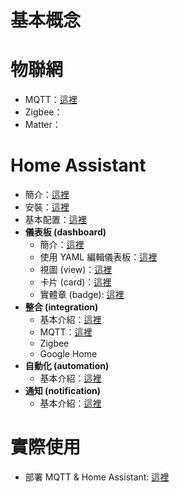 # 基本概念

# 物聯網
- MQTT：[這裡](./mqtt.md)
- Zigbee：
- Matter：

# Home Assistant
- 簡介：[這裡](./Home%20Assistant/intro.md)
- 安裝：[這裡](./Home%20Assistant/install.md)
- 基本配置：[這裡](./Home%20Assistant/basicConfig.md)
- **儀表板 (dashboard)**
  -  簡介：[這裡](./Home%20Assistant/dashboard/intro.md)
  -  使用 YAML 編輯儀表板：[這裡](./Home%20Assistant/dashboard/yaml.md)
  -  視圖 (view)：[這裡](./Home%20Assistant/dashboard/view.md)
  -  卡片 (card)：[這裡](./Home%20Assistant/dashboard/card.md)
  -  實體章 (badge): [這裡](./Home%20Assistant/dashboard/badge.md)
- **整合 (integration)**
  - 基本介紹：[這裡](./Home%20Assistant/integration/intro.md) 
  - MQTT：[這裡](./Home%20Assistant/integration/mqtt.md)
  - Zigbee
  - Google Home
- **自動化 (automation)**
  - 基本介紹：[這裡](./Home%20Assistant/automation/basic.md)
- **通知 (notification)**
  - 基本介紹：[這裡](./Home%20Assistant/notification/basic.md)

# 實際使用
- 部署 MQTT & Home Assistant:  [這裡](./deployment/MQTT_HA.md)
